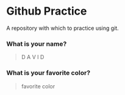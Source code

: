# Github Practice

A repository with which to practice using git.

### What is your name?

> D A V I D


### What is your favorite color?

> favorite color
